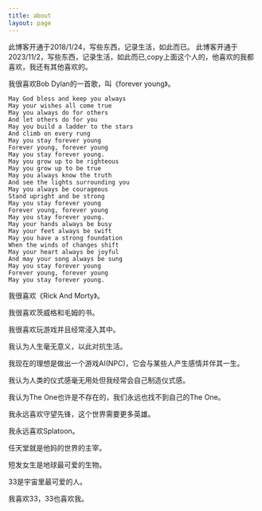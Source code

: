 ```yaml
---
title: about
layout: page
---
```


此博客开通于2018/1/24，写些东西，记录生活，如此而已。
此博客开通于2023/11/2，写些东西，记录生活，如此而已,copy上面这个人的，他喜欢的我都喜欢，我还有其他喜欢的。

我很喜欢Bob Dylan的一首歌，叫《forever young》。

	May God bless and keep you always
	May your wishes all come true
	May you always do for others
	And let others do for you
	May you build a ladder to the stars
	And climb on every rung
	May you stay forever young
	Forever young, forever young
	May you stay forever young.
	May you grow up to be righteous
	May you grow up to be true
	May you always know the truth
	And see the lights surrounding you
	May you always be courageous
	Stand upright and be strong
	May you stay forever young
	Forever young, forever young
	May you stay forever young.
	May your hands always be busy
	May your feet always be swift
	May you have a strong foundation
	When the winds of changes shift
	May your heart always be joyful
	And may your song always be sung
	May you stay forever young
	Forever young, forever young
	May you stay forever young.

我很喜欢《Rick And Morty》。

我很喜欢茨威格和毛姆的书。

我很喜欢玩游戏并且经常浸入其中。

我认为人生毫无意义，以此对抗生活。


我现在的理想是做出一个游戏AI(NPC)，它会与某些人产生感情并伴其一生。

我认为人类的仪式感毫无用处但我经常会自己制造仪式感。

我认为The One也许是不存在的，我们永远也找不到自己的The One。

我永远喜欢守望先锋，这个世界需要更多英雄。

我永远喜欢Splatoon。

任天堂就是他妈的世界的主宰。

短发女生是地球最可爱的生物。

33是宇宙里最可爱的人。

我喜欢33，33也喜欢我。




